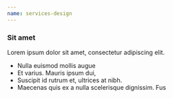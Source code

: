 ```yaml
---
name: services-design
---
```

### Sit amet

Lorem ipsum dolor sit amet, consectetur adipiscing elit.

- Nulla euismod mollis augue
- Et varius. Mauris ipsum dui,
- Suscipit id rutrum et, ultrices at nibh.
- Maecenas quis ex a nulla scelerisque dignissim. Fus